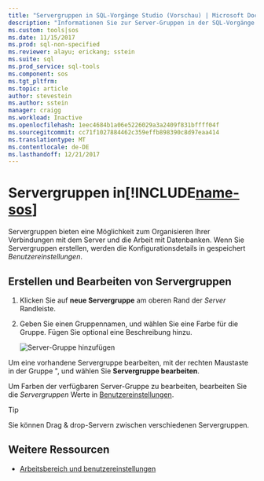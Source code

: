```yaml
---
title: "Servergruppen in SQL-Vorgänge Studio (Vorschau) | Microsoft Docs"
description: "Informationen Sie zur Server-Gruppen in der SQL-Vorgänge Studio (Vorschau)."
ms.custom: tools|sos
ms.date: 11/15/2017
ms.prod: sql-non-specified
ms.reviewer: alayu; erickang; sstein
ms.suite: sql
ms.prod_service: sql-tools
ms.component: sos
ms.tgt_pltfrm: 
ms.topic: article
author: stevestein
ms.author: sstein
manager: craigg
ms.workload: Inactive
ms.openlocfilehash: 1eec4684b1a06e5226029a3a2409f831bffff04f
ms.sourcegitcommit: cc71f1027884462c359effb898390c8d97eaa414
ms.translationtype: MT
ms.contentlocale: de-DE
ms.lasthandoff: 12/21/2017
---
```

# <a name="server-groups-in-includename-sosincludesname-sos-shortmd"></a>Servergruppen in[!INCLUDE[name-sos](../includes/name-sos-short.md)]

Servergruppen bieten eine Möglichkeit zum Organisieren Ihrer Verbindungen mit dem Server und die Arbeit mit Datenbanken. Wenn Sie Servergruppen erstellen, werden die Konfigurationsdetails in gespeichert *Benutzereinstellungen*.

## <a name="create-and-edit-server-groups"></a>Erstellen und Bearbeiten von Servergruppen

1. Klicken Sie auf **neue Servergruppe** am oberen Rand der *Server* Randleiste.
2. Geben Sie einen Gruppennamen, und wählen Sie eine Farbe für die Gruppe. Fügen Sie optional eine Beschreibung hinzu.

   ![Server-Gruppe hinzufügen](./media/server-groups/add-server-group.png)

Um eine vorhandene Servergruppe bearbeiten, mit der rechten Maustaste in der Gruppe ", und wählen Sie **Servergruppe bearbeiten**.

Um Farben der verfügbaren Server-Gruppe zu bearbeiten, bearbeiten Sie die *Servergruppen* Werte in [Benutzereinstellungen](settings.md).

> [!TIP]
> Sie können Drag & drop-Servern zwischen verschiedenen Servergruppen.



## <a name="additional-resources"></a>Weitere Ressourcen
- [Arbeitsbereich und benutzereinstellungen](settings.md)